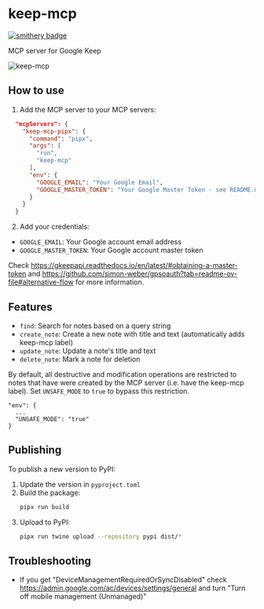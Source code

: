 # keep-mcp

[![smithery badge](https://smithery.ai/badge/@feuerdev/keep-mcp)](https://smithery.ai/server/@feuerdev/keep-mcp)

MCP server for Google Keep

![keep-mcp](https://github.com/user-attachments/assets/f50c4ae6-4d35-4bb6-a494-51c67385f1b6)

## How to use

1. Add the MCP server to your MCP servers:

```json
  "mcpServers": {
    "keep-mcp-pipx": {
      "command": "pipx",
      "args": [
        "run",
        "keep-mcp"
      ],
      "env": {
        "GOOGLE_EMAIL": "Your Google Email",
        "GOOGLE_MASTER_TOKEN": "Your Google Master Token - see README.md"
      }
    }
  }
```

2. Add your credentials:
* `GOOGLE_EMAIL`: Your Google account email address
* `GOOGLE_MASTER_TOKEN`: Your Google account master token

Check https://gkeepapi.readthedocs.io/en/latest/#obtaining-a-master-token and https://github.com/simon-weber/gpsoauth?tab=readme-ov-file#alternative-flow for more information.

## Features

* `find`: Search for notes based on a query string
* `create_note`: Create a new note with title and text (automatically adds keep-mcp label)
* `update_note`: Update a note's title and text
* `delete_note`: Mark a note for deletion

By default, all destructive and modification operations are restricted to notes that have were created by the MCP server (i.e. have the keep-mcp label). Set `UNSAFE_MODE` to `true` to bypass this restriction.

```
"env": {
  ...
  "UNSAFE_MODE": "true"
}
```

## Publishing

To publish a new version to PyPI:

1. Update the version in `pyproject.toml`
2. Build the package:
   ```bash
   pipx run build
   ```
3. Upload to PyPI:
   ```bash
   pipx run twine upload --repository pypi dist/*
   ```

## Troubleshooting

* If you get "DeviceManagementRequiredOrSyncDisabled" check https://admin.google.com/ac/devices/settings/general and turn "Turn off mobile management (Unmanaged)"

